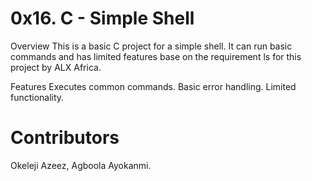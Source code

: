 # 0x16. C - Simple Shell

Overview
This is a basic C project for a simple shell. It can run basic commands and has limited features base on the requirement ls for this project by ALX Africa.

Features
Executes common commands.
Basic error handling.
Limited functionality.

# Contributors
Okeleji Azeez,
Agboola Ayokanmi.
